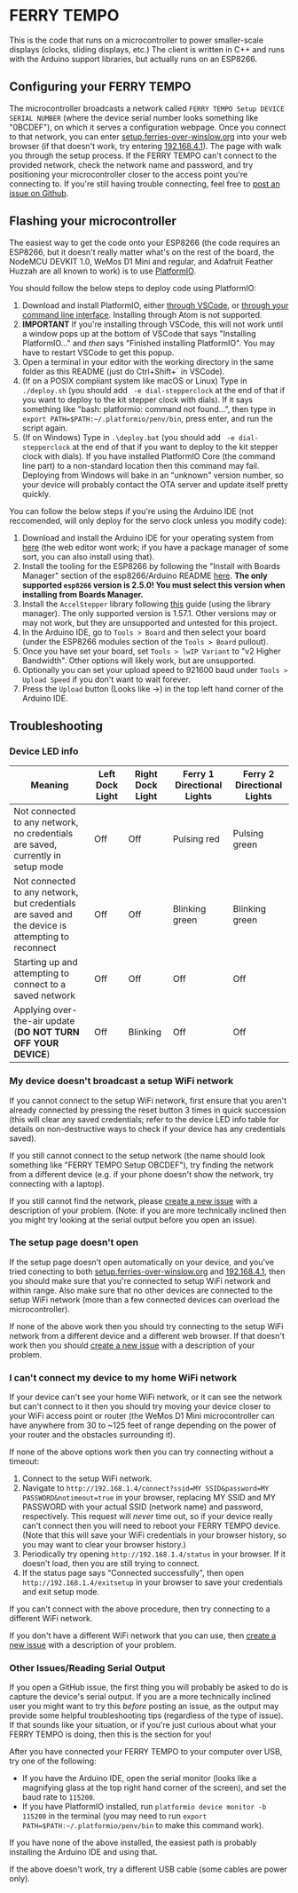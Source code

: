 # FERRY TEMPO
This is the code that runs on a microcontroller to power smaller-scale displays (clocks, sliding displays, etc.) The client is written in C++ and runs with the Arduino support libraries, but actually runs on an ESP8266.
## Configuring your FERRY TEMPO
The microcontroller broadcasts a network called `FERRY TEMPO Setup DEVICE SERIAL NUMBER` (where the device serial number looks something like "0BCDEF"), on which it serves a configuration webpage. Once you connect to that network, you can enter [setup.ferries-over-winslow.org](http://setup.ferries-over-winslow.org) into your web browser (if that doesn't work, try entering [192.168.4.1](http://192.168.4.1)). The page with walk you through the setup process. If the FERRY TEMPO can't connect to the provided network, check the network name and password, and try positioning your microcontroller closer to the access point you're connecting to. If you're still having trouble connecting, feel free to [post an issue on Github](https://github.com/pietroglyph/fow/issues/new).
## Flashing your microcontroller
The easiest way to get the code onto your ESP8266 (the code requires an ESP8266, but it doesn't really matter what's on the rest of the board, the NodeMCU DEVKIT 1.0, WeMos D1 Mini and regular, and Adafruit Feather Huzzah are all known to work) is to use [PlatformIO](https://platformio.org/). 

You should follow the below steps to deploy code using PlatformIO:
1. Download and install PlatformIO, either [through VSCode](https://platformio.org/platformio-ide), or [through your command line interface](https://docs.platformio.org/en/latest/installation.html#super-quick-mac-linux). Installing through Atom is not supported.
2. **IMPORTANT** If you're installing through VSCode, this will not work until a window pops up at the bottom of VSCode that says "Installing PlatformIO..." and _then_ says "Finished installing PlatformIO". You may have to restart VSCode to get this popup.
3. Open a terminal in your editor with the working directory in the same folder as this README (just do Ctrl+Shift+\` in VSCode). 
4. (If on a POSIX compliant system like macOS or Linux) Type in `./deploy.sh` (you should add ` -e dial-stepperclock` at the end of that if you want to deploy to the kit stepper clock with dials). If it says something like "bash: platformio: command not found...", then type in `export PATH=$PATH:~/.platformio/penv/bin`, press enter, and run the script again.
4. (If on Windows) Type in `.\deploy.bat` (you should add ` -e dial-stepperclock` at the end of that if you want to deploy to the kit stepper clock with dials). If you have installed PlatformIO Core (the command line part) to a non-standard location then this command may fail. Deploying from Windows will bake in an "unknown" version number, so your device will probably contact the OTA server and update itself pretty quickly.

You can follow the below steps if you're using the Arduino IDE (not reccomended, will only deploy for the servo clock unless you modify code):
1. Download and install the Arduino IDE for your operating system from [here](https://www.arduino.cc/en/Main/Software) (the web editor wont work; if you have a package manager of some sort, you can also install using that).
2. Install the tooling for the ESP8266 by following the "Install with Boards Manager" section of the esp8266/Arduino README [here](https://github.com/esp8266/Arduino#installing-with-boards-manager). **The only supported `esp8266` version is 2.5.0! You must select this version when installing from Boards Manager.**
3. Install the `AccelStepper` library following [this](https://www.arduino.cc/en/Guide/Libraries#toc3) guide (using the library manager). The only supported version is 1.57.1. Other versions may or may not work, but they are unsupported and untested for this project.
4. In the Arduino IDE, go to `Tools > Board` and then select your board (under the ESP8266 modules section of the `Tools > Board` pullout).
5. Once you have set your board, set `Tools > lwIP Variant` to "v2 Higher Bandwidth". Other options will likely work, but are unsupported.
6. Optionally you can set your upload speed to 921600 baud under `Tools > Upload Speed` if you don't want to wait forever.
7. Press the `Upload` button (Looks like ->) in the top left hand corner of the Arduino IDE.
## Troubleshooting
### Device LED info
| Meaning                                                                                           | Left Dock Light | Right Dock Light | Ferry 1 Directional Lights | Ferry 2 Directional Lights |
|---------------------------------------------------------------------------------------------------|-----------------|------------------|----------------------------|----------------------------|
| Not connected to any network, no credentials are saved, currently in setup mode                   | Off             | Off              | Pulsing red                | Pulsing green              |
| Not connected to any network, but credentials are saved and the device is attempting to reconnect | Off             | Off              | Blinking green             | Blinking green             |
| Starting up and attempting to connect to a saved network                                          | Off             | Off              | Off                        | Off                        |
| Applying over-the-air update (**DO NOT TURN OFF YOUR DEVICE**)                                    | Off             | Blinking         | Off                        | Off                        |
### My device doesn't broadcast a setup WiFi network
If you cannot connect to the setup WiFi network, first ensure that you aren't already connected by pressing the reset button 3 times in quick succession (this will clear any saved credentials; refer to the device LED info table for details on non-destructive ways to check if your device has any credentials saved).

If you still cannot connect to the setup network (the name should look something like "FERRY TEMPO Setup OBCDEF"), try finding the network from a different device (e.g. if your phone doesn't show the network, try connecting with a laptop).

If you still cannot find the network, please [create a new issue](https://github.com/pietroglyph/fow/issues/new) with a description of your problem. (Note: if you are more technically inclined then you might try looking at the serial output before you open an issue).
### The setup page doesn't open
If the setup page doesn't open automatically on your device, and you've tried conecting to both [setup.ferries-over-winslow.org](http://setup.ferries-over-winslow.org) and [192.168.4.1](http://192.168.4.1), then you should make sure that you're connected to setup WiFi network and within range. Also make sure that no other devices are connected to the setup WiFi network (more than a few connected devices can overload the microcontroller).

If none of the above work then you should try connecting to the setup WiFi network from a different device and a different web browser. If that doesn't work then you should [create a new issue](https://github.com/pietroglyph/fow/issues/new) with a description of your problem.
### I can't connect my device to my home WiFi network
If your device can't see your home WiFi network, or it can see the network but can't connect to it then you should try moving your device closer to your WiFi access point or router (the WeMos D1 Mini microcontroller can have anywhere from 30 to ~125 feet of range depending on the power of your router and the obstacles surrounding it).

If none of the above options work then you can try connecting without a timeout:
 1. Connect to the setup WiFi network.
 2. Navigate to `http://192.168.1.4/connect?ssid=MY SSID&password=MY PASSWORD&notimeout=true` in your browser, replacing MY SSID and MY PASSWORD with your actual SSID (network name) and password, respectively. This request will *never* time out, so if your device really can't connect then you will need to reboot your FERRY TEMPO device. (Note that this will save your WiFi credentials in your browser history, so you may want to clear your browser history.)
 3. Periodically try opening `http://192.168.1.4/status` in your browser. If it doesn't load, then you are still trying to connect.
 4. If the status page says "Connected successfully", then open `http://192.168.1.4/exitsetup` in your browser to save your credentials and exit setup mode.

If you can't connect with the above procedure, then try connecting to a different WiFi network.

If you don't have a different WiFi network that you can use, then [create a new issue](https://github.com/pietroglyph/fow/issues/new) with a description of your problem.
### Other Issues/Reading Serial Output
If you open a GitHub issue, the first thing you will probably be asked to do is capture the device's serial output. If you are a more technically inclined user you might want to try this *before* posting an issue, as the output may provide some helpful troubleshooting tips (regardless of the type of issue). If that sounds like your situation, or if you're just curious about what your FERRY TEMPO is doing, then this is the section for you!

After you have connected your FERRY TEMPO to your computer over USB, try one of the following:
 * If you have the Arduino IDE, open the serial monitor (looks like a magnifying glass at the top right hand corner of the screen), and set the baud rate to `115200`.
 * If you have PlatformIO installed, run `platformio device monitor -b 115200` in the terminal (you may need to run `export PATH=$PATH:~/.platformio/penv/bin` to make this command work).

If you have none of the above installed, the easiest path is probably installing the Arduino IDE and using that.

If the above doesn't work, try a different USB cable (some cables are power only).
